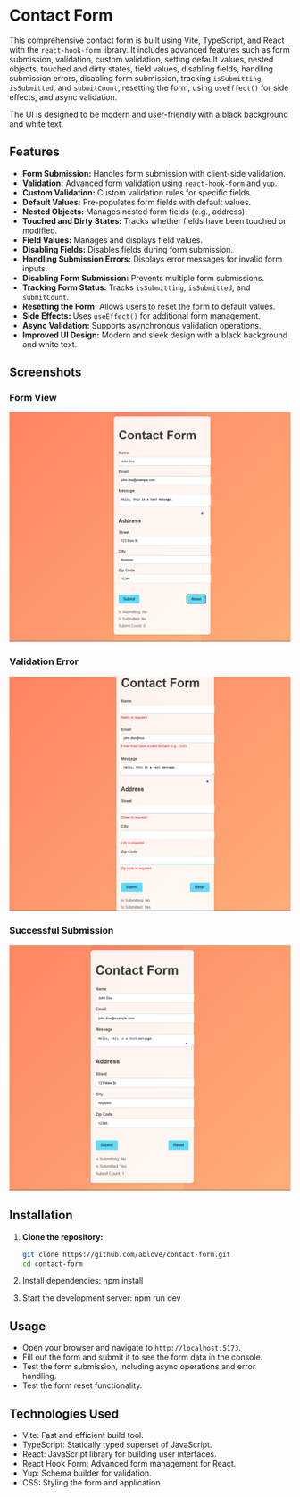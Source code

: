 # Contact Form

This comprehensive contact form is built using Vite, TypeScript, and React with the `react-hook-form` library. It includes advanced features such as form submission, validation, custom validation, setting default values, nested objects, touched and dirty states, field values, disabling fields, handling submission errors, disabling form submission, tracking `isSubmitting`, `isSubmitted`, and `submitCount`, resetting the form, using `useEffect()` for side effects, and async validation.  

The UI is designed to be modern and user-friendly with a black background and white text.

## Features
- **Form Submission:** Handles form submission with client-side validation.
- **Validation:** Advanced form validation using `react-hook-form` and `yup`.
- **Custom Validation:** Custom validation rules for specific fields.
- **Default Values:** Pre-populates form fields with default values.
- **Nested Objects:** Manages nested form fields (e.g., address).
- **Touched and Dirty States:** Tracks whether fields have been touched or modified.
- **Field Values:** Manages and displays field values.
- **Disabling Fields:** Disables fields during form submission.
- **Handling Submission Errors:** Displays error messages for invalid form inputs.
- **Disabling Form Submission:** Prevents multiple form submissions.
- **Tracking Form Status:** Tracks `isSubmitting`, `isSubmitted`, and `submitCount`.
- **Resetting the Form:** Allows users to reset the form to default values.
- **Side Effects:** Uses `useEffect()` for additional form management.
- **Async Validation:** Supports asynchronous validation operations.
- **Improved UI Design:** Modern and sleek design with a black background and white text.

## Screenshots
### Form View
![Form View](screenshots/form-view.png)

### Validation Error
![Validation Error](screenshots/validation-error.png)

### Successful Submission
![Successful Submission](screenshots/submission-success.png)

## Installation

1. **Clone the repository:**
   ```bash
   git clone https://github.com/ablove/contact-form.git
   cd contact-form
2. Install dependencies:
npm install

3. Start the development server:
npm run dev

## Usage  
- Open your browser and navigate to `http://localhost:5173`.  
- Fill out the form and submit it to see the form data in the console.  
- Test the form submission, including async operations and error handling.  
- Test the form reset functionality.  

## Technologies Used  
- Vite: Fast and efficient build tool.  
- TypeScript: Statically typed superset of JavaScript.  
- React: JavaScript library for building user interfaces.  
- React Hook Form: Advanced form management for React.  
- Yup: Schema builder for validation.  
- CSS: Styling the form and application.  



